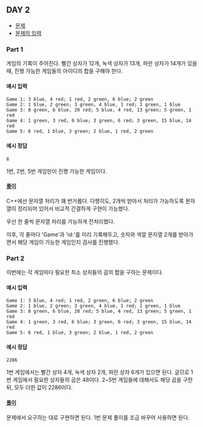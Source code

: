 ## DAY 2

- [문제](https://adventofcode.com/2023/day/2)
- [문제의 입력](https://adventofcode.com/2023/day/2/input)

### Part 1

게임의 기록이 주어진다.
빨간 상자가 12개, 녹색 상자가 13개, 파란 상자가 14개가 있을 때, 진행 가능한 게임들의 아이디의 합을 구해야 한다.

#### 예시 입력
```
Game 1: 3 blue, 4 red; 1 red, 2 green, 6 blue; 2 green
Game 2: 1 blue, 2 green; 3 green, 4 blue, 1 red; 1 green, 1 blue
Game 3: 8 green, 6 blue, 20 red; 5 blue, 4 red, 13 green; 5 green, 1 red
Game 4: 1 green, 3 red, 6 blue; 3 green, 6 red; 3 green, 15 blue, 14 red
Game 5: 6 red, 1 blue, 3 green; 2 blue, 1 red, 2 green
```

#### 예시 정답
```
8
```

1번, 2번, 5번 게임만이 진행 가능한 게임이다.

#### [풀이](part_one.cpp)

C++에선 문자열 처리가 꽤 번거롭다. 다행히도, 2개씩 받아서 처리가 가능하도록 문자열이 정리되어 있어서 비교적 간결하게 구현이 가능했다.

우선 한 줄씩 문자열 처리를 가능하게 전처리했다.

이후, 각 줄마다 'Game'과 'id:'를 미리 기록해두고, 숫자와 색깔 문자열 2개를 받아가면서 해당 게임이 가능한 게임인지 검사를 진행했다.

### Part 2

이번에는 각 게임마다 필요한 최소 상자들의 곱의 합을 구하는 문제이다.

#### 예시 입력
```
Game 1: 3 blue, 4 red; 1 red, 2 green, 6 blue; 2 green
Game 2: 1 blue, 2 green; 3 green, 4 blue, 1 red; 1 green, 1 blue
Game 3: 8 green, 6 blue, 20 red; 5 blue, 4 red, 13 green; 5 green, 1 red
Game 4: 1 green, 3 red, 6 blue; 3 green, 6 red; 3 green, 15 blue, 14 red
Game 5: 6 red, 1 blue, 3 green; 2 blue, 1 red, 2 green
```

#### 예시 정답
```
2286
```

1번 게임에서는 빨간 상자 4개, 녹색 상자 2개, 파란 상자 6개가 있으면 된다. 글므로 1번 게임에서 필요한 상자들의 곱은 48이다. 2~5번 게임들에 대해서도 해당 곱을 구한 뒤, 모두 더한 값이 2286이다.

#### [풀이](part_two.cpp)

문제에서 요구하는 대로 구현하면 된다. 1번 문제 풀이를 조금 바꾸어 사용하면 된다.